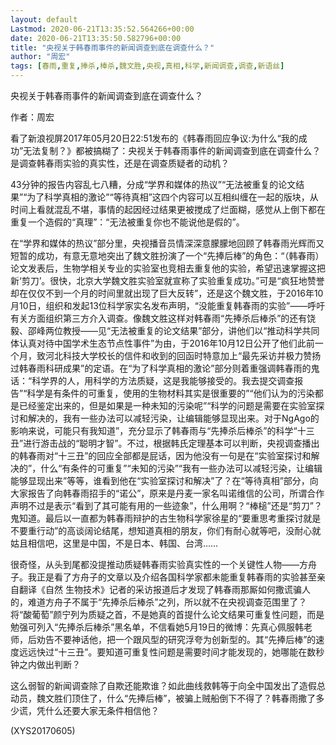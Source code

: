 ```yaml
---
layout: default
Lastmod: 2020-06-21T13:35:52.564266+00:00
date: 2020-06-21T13:35:50.582796+00:00
title: "央视关于韩春雨事件的新闻调查到底在调查什么？"
author: "周宏"
tags: [春雨,重复,捧杀,棒杀,魏文胜,央视,真相,科学,新闻调查,调查,新语丝]
---
```


央视关于韩春雨事件的新闻调查到底在调查什么？

作者：周宏

看了新浪视屏2017年05月20日22:51发布的《韩春雨回应争议:为什么“我的成功”无法复制？》都被搞糊了：央视关于韩春雨事件的新闻调查到底在调查什么？是调查韩春雨实验的真实性，还是在调查质疑者的动机？

43分钟的报告内容乱七八糟，分成“学界和媒体的热议”“无法被重复的论文结果”“为了科学真相的激论”“等待真相”这四个内容可以互相纠缠在一起的版块，从时间上看就混乱不堪，事情的起因经过结果更被搅成了烂面糊，感觉从上倒下都在重复一个造假的“真理”：“无法被重复你也不能说他是假的”。

在“学界和媒体的热议”部分里，央视播音员情深深意朦朦地回顾了韩春雨光辉而又短暂的成功，有意无意地突出了魏文胜扮演了一个“先捧后棒”的角色：“（韩春雨）论文发表后，生物学相关专业的实验室也竞相去重复他的实验，希望迅速掌握这把新‘剪刀’。很快，北京大学魏文胜实验室就宣称了实验重复成功。”可是“疯狂地赞誉却在仅仅不到一个月的时间里就出现了巨大反转”，还是这个魏文胜，于2016年10月10日，组织和发起13位科学家实名发布声明，“没能重复韩春雨的实验”——呼吁有关方面组织第三方介入调查。像魏文胜这样对韩春雨“先捧杀后棒杀”的还有饶毅、邵峰两位教授——见“无法被重复的论文结果”部分，讲他们以“推动科学共同体认真对待中国学术生态节点性事件”为由，于2016年10月12日公开了他们此前一个月，致河北科技大学校长的信件和收到的回函时特意加上“最先采访并极力赞扬过韩春雨科研成果”的定语。在“为了科学真相的激论”部分则着重强调韩春雨的鬼话：“科学界的人，用科学的方法质疑，这是我能够接受的。我去提交调查报告”“科学是有条件的可重复，使用的生物材料其实是很重要的”“他们认为的污染都是已经鉴定出来的，但是如果是一种未知的污染呢”“科学的问题是需要在实验室探讨和解决的，我有一些办法可以减轻污染，让编辑能够显现出来。对于NgAgo的影响来说，可能只有我知道”，充分显示了韩春雨与“先捧杀后棒杀”的科学“十三丑”进行游击战的“聪明才智”。不过，根据韩氏定理基本可以判断，央视调查播出的韩春雨对“十三丑”的回应全部都是屁话，因为他没有一句是在“实验室探讨和解决的”，什么“有条件的可重复”“未知的污染”“我有一些办法可以减轻污染，让编辑能够显现出来”等等，谁看到他在“实验室探讨和解决”了？在“等待真相”部分，向大家报告了向韩春雨招手的“诺公”，原来是丹麦一家名叫诺维信的公司，所谓合作声明不过是表示“看到了其可能有用的一些迹象”，什么用啊？“棒槌”还是“剪刀”？鬼知道。最后以一直都为韩春雨辩护的古生物科学家徐星的“要重思考重探讨就是不要重行动”的高谈阔论结尾，想知道真相的朋友，你们有耐心就等吧，没耐心就姑且相信吧，这里是中国，不是日本、韩国、台湾……

很奇怪，从头到尾都没提推动质疑韩春雨实验真实性的一个关键性人物——方舟子。我正是看了方舟子的文章以及介绍各国科学家都未能重复韩春雨的实验甚至亲自翻译《自然 生物技术》记者的采访报道后才发现了韩春雨那厮如何撒谎骗人的，难道方舟子不属于“先捧杀后棒杀”之列，所以就不在央视调查范围里了？将“酸葡萄”颜宁列为质疑之首，不是她真的首提什么论文结果可重复性问题，而是勉强可列入“先捧杀后棒杀”黑名单，不信看她5月19日的微博：先真心佩服韩老师，后劝告不要神话他，把一个跟风型的研究浮夸为创新型的。其“先捧后棒”的速度远远快过“十三丑”。要知道可重复性问题是需要时间才能发现的，她哪能在数秒钟之内做出判断？

这么弱智的新闻调查除了自欺还能欺谁？如此曲线救韩等于向全中国发出了造假总动员，魏文胜们顶住了，什么“先捧后棒”，被骗上贼船倒下不得了？韩春雨撒了多少谎，凭什么还要大家无条件相信他？

(XYS20170605)

